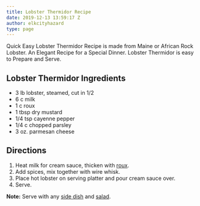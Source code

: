 ```yaml
---
title: Lobster Thermidor Recipe
date: 2019-12-13 13:59:17 Z
author: elkcityhazard
type: page
---
```


Quick Easy Lobster Thermidor Recipe is made from Maine or African Rock Lobster. An Elegant Recipe for a Special Dinner. Lobster Thermidor is easy to Prepare and Serve.

## Lobster Thermidor Ingredients

  * 3 lb lobster, steamed, cut in 1/2
  * 6 c milk
  * 1 c roux
  * 1 tbsp dry mustard
  * 1/4 tsp cayenne pepper
  * 1/4 c chopped parsley
  * 3 oz. parmesan cheese

## Directions

  1. Heat milk for cream sauce, thicken with [roux][1].
  2. Add spices, mix together with wire whisk. 
  3. Place hot lobster on serving platter and pour cream sauce over.
  4. Serve.

**Note:** Serve with any <a href="/wordpress/institutional-recipes-for-200/easy-side-dishes/" rel="noopener noreferrer" target="_blank">side dish</a> and <a href="/wordpress/vegetables-and-salad-recipes/" rel="noopener noreferrer" target="_blank">salad</a>.

 [1]: /wordpress/easy-vegetarian-dinner-recipes/how-to-make-roux/